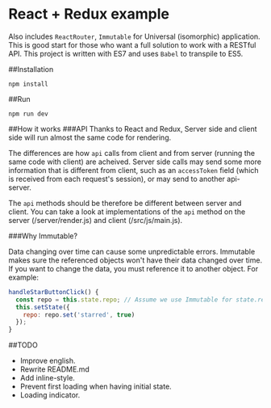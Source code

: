 # React + Redux example
Also includes `ReactRouter`, `Immutable` for Universal (isomorphic) application. This is good start for those who want a full solution to work with a RESTful API.
This project is written with ES7 and uses `Babel` to transpile to ES5.


##Installation
```
npm install
```

##Run
```
npm run dev
```

##How it works
###API
Thanks to React and Redux, Server side and client side will run almost the same code for rendering.

The differences are how `api` calls from client and from server (running the same code with client) are acheived. Server side calls may send some more information that is different from client, such as an `accessToken` field (which is received from each request's session), or may send to another api-server.

The `api` methods should be therefore be different between server and client.
You can take a look at implementations of the `api` method on the server (/server/render.js) and client (/src/js/main.js).

###Why Immutable?

Data changing over time can cause some unpredictable errors. Immutable makes sure the referenced objects won't have their data changed over time. If you want to change the data, you must reference it to another object. For example:

```js
handleStarButtonClick() {
  const repo = this.state.repo; // Assume we use Immutable for state.repo
  this.setState({
    repo: repo.set('starred', true)
  });
}
```

##TODO
- Improve english.
- Rewrite README.md
- Add inline-style.
- Prevent first loading when having initial state.
- Loading indicator.
